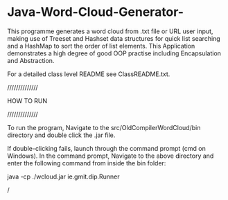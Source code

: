 # Java-Word-Cloud-Generator-
This programme generates a word cloud from .txt file or URL user input, making use of Treeset and Hashset data structures for quick list searching and a HashMap to sort the order of list elements. This Application demonstrates a high degree of good OOP practise including Encapsulation and Abstraction. 

For a detailed class level README see ClassREADME.txt.

//////////////

HOW TO RUN

//////////////

To run the program, Navigate to the src/OldCompilerWordCloud/bin directory and double click the .jar file.

If double-clicking fails, launch through the command prompt (cmd on Windows). In the command prompt, Navigate to the above directory and enter the following command from inside the bin folder:

java -cp ./wcloud.jar ie.gmit.dip.Runner

/

